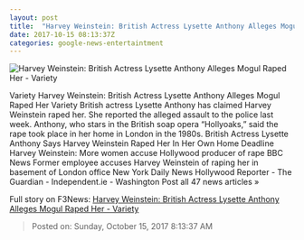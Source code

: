 ```yaml
---
layout: post
title:  "Harvey Weinstein: British Actress Lysette Anthony Alleges Mogul Raped Her - Variety"
date: 2017-10-15 08:13:37Z
categories: google-news-entertaintment
---
```


![Harvey Weinstein: British Actress Lysette Anthony Alleges Mogul Raped Her - Variety](https://pmcvariety.files.wordpress.com/2017/10/lysette-anthony.jpg?w=700&h=393&crop=1)

Variety Harvey Weinstein: British Actress Lysette Anthony Alleges Mogul Raped Her Variety British actress Lysette Anthony has claimed Harvey Weinstein raped her. She reported the alleged assault to the police last week. Anthony, who stars in the British soap opera “Hollyoaks,” said the rape took place in her home in London in the 1980s. British Actress Lysette Anthony Says Harvey Weinstein Raped Her In Her Own Home Deadline Harvey Weinstein: More women accuse Hollywood producer of rape BBC News Former employee accuses Harvey Weinstein of raping her in basement of London office New York Daily News Hollywood Reporter - The Guardian - Independent.ie - Washington Post all 47 news articles »


Full story on F3News: [Harvey Weinstein: British Actress Lysette Anthony Alleges Mogul Raped Her - Variety](http://www.f3nws.com/n/ySNXTD)

> Posted on: Sunday, October 15, 2017 8:13:37 AM
